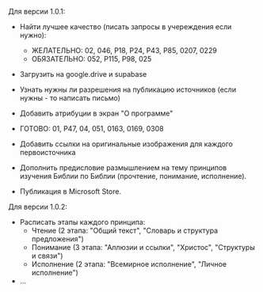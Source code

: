 Для версии 1.0.1:
- Найти лучшее качество (писать запросы в учереждения если нужно): 
    - ЖЕЛАТЕЛЬНО: 02, 046, P18, P24, P43, P85, 0207, 0229
    - ОБЯЗАТЕЛЬНО: 052, P115, P98, 025 
- Загрузить на google.drive и supabase
- Узнать нужны ли разрешения на публикацию источников (если нужны - то написать письмо)
- Добавить атрибуции в экран "О программе"

- ГОТОВО: 01, P47, 04, 051, 0163, 0169, 0308
- Добавить ссылки на оригинальные изображения для каждого первоисточника 

- Дополнить предисловие размышлением на тему принципов изучения Библии по Библии (прочтение, понимание, исполнение).
- Публикация в Microsoft Store.

Для версии 1.0.2:
- Расписать этапы каждого принципа:
  - Чтение (2 этапа: "Общий текст", "Словарь и структура предложения")
  - Понимание (3 этапа: "Аллюзии и ссылки", "Христос", "Структуры и связи")
  - Исполнение (2 этапа: "Всемирное исполнение", "Личное исполнение")
- ...
